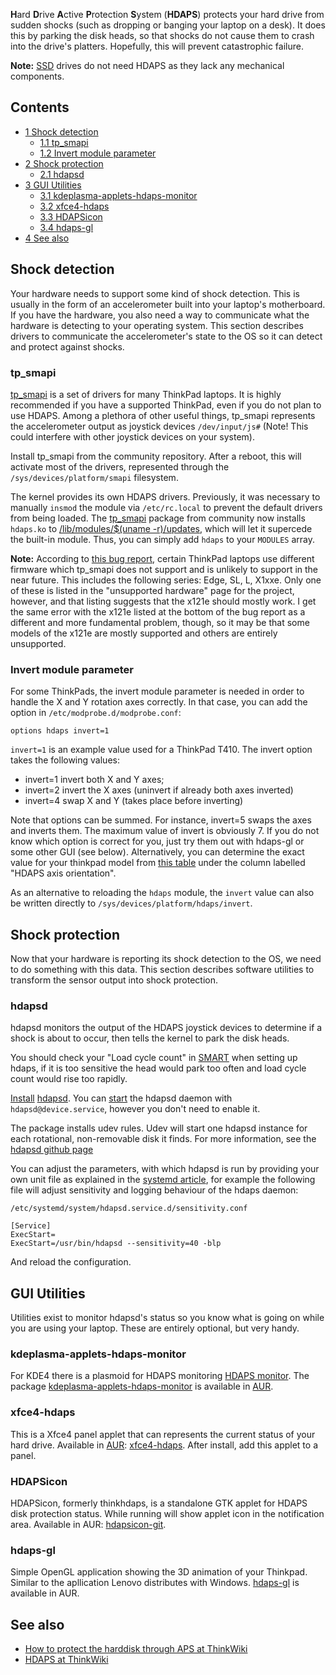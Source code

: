 **H**ard **D**rive **A**ctive **P**rotection **S**ystem (**HDAPS**) protects your hard drive from sudden shocks (such as dropping or banging your laptop on a desk). It does this by parking the disk heads, so that shocks do not cause them to crash into the drive's platters. Hopefully, this will prevent catastrophic failure.

**Note:** [SSD](/index.php/SSD "SSD") drives do not need HDAPS as they lack any mechanical components.

## Contents

*   [1 Shock detection](#Shock_detection)
    *   [1.1 tp_smapi](#tp_smapi)
    *   [1.2 Invert module parameter](#Invert_module_parameter)
*   [2 Shock protection](#Shock_protection)
    *   [2.1 hdapsd](#hdapsd)
*   [3 GUI Utilities](#GUI_Utilities)
    *   [3.1 kdeplasma-applets-hdaps-monitor](#kdeplasma-applets-hdaps-monitor)
    *   [3.2 xfce4-hdaps](#xfce4-hdaps)
    *   [3.3 HDAPSicon](#HDAPSicon)
    *   [3.4 hdaps-gl](#hdaps-gl)
*   [4 See also](#See_also)

## Shock detection

Your hardware needs to support some kind of shock detection. This is usually in the form of an accelerometer built into your laptop's motherboard. If you have the hardware, you also need a way to communicate what the hardware is detecting to your operating system. This section describes drivers to communicate the accelerometer's state to the OS so it can detect and protect against shocks.

### tp_smapi

[tp_smapi](/index.php/Tp_smapi "Tp smapi") is a set of drivers for many ThinkPad laptops. It is highly recommended if you have a supported ThinkPad, even if you do not plan to use HDAPS. Among a plethora of other useful things, tp_smapi represents the accelerometer output as joystick devices `/dev/input/js#` (Note! This could interfere with other joystick devices on your system).

Install tp_smapi from the community repository. After a reboot, this will activate most of the drivers, represented through the `/sys/devices/platform/smapi` filesystem.

The kernel provides its own HDAPS drivers. Previously, it was necessary to manually `insmod` the module via `/etc/rc.local` to prevent the default drivers from being loaded. The [tp_smapi](/index.php/Tp_smapi "Tp smapi") package from community now installs `hdaps.ko` to [/lib/modules/$(uname -r)/updates](http://www.mail-archive.com/arch-dev-public@archlinux.org/msg01995.html), which will let it supercede the built-in module. Thus, you can simply add `hdaps` to your `MODULES` array.

**Note:** According to [this bug report](http://bugs.debian.org/cgi-bin/bugreport.cgi?bug=628829), certain ThinkPad laptops use different firmware which tp_smapi does not support and is unlikely to support in the near future. This includes the following series: Edge, SL, L, X1xxe. Only one of these is listed in the "unsupported hardware" page for the project, however, and that listing suggests that the x121e should mostly work. I get the same error with the x121e listed at the bottom of the bug report as a different and more fundamental problem, though, so it may be that some models of the x121e are mostly supported and others are entirely unsupported.

### Invert module parameter

For some ThinkPads, the invert module parameter is needed in order to handle the X and Y rotation axes correctly. In that case, you can add the option in `/etc/modprobe.d/modprobe.conf`:

```
options hdaps invert=1

```

`invert=1` is an example value used for a ThinkPad T410\. The invert option takes the following values:

*   invert=1 invert both X and Y axes;
*   invert=2 invert the X axes (uninvert if already both axes inverted)
*   invert=4 swap X and Y (takes place before inverting)

Note that options can be summed. For instance, invert=5 swaps the axes and inverts them. The maximum value of invert is obviously 7\. If you do not know which option is correct for you, just try them out with hdaps-gl or some other GUI (see below). Alternatively, you can determine the exact value for your thinkpad model from [this table](http://www.thinkwiki.org/wiki/Tp_smapi) under the column labelled "HDAPS axis orientation".

As an alternative to reloading the `hdaps` module, the `invert` value can also be written directly to `/sys/devices/platform/hdaps/invert`.

## Shock protection

Now that your hardware is reporting its shock detection to the OS, we need to do something with this data. This section describes software utilities to transform the sensor output into shock protection.

### hdapsd

hdapsd monitors the output of the HDAPS joystick devices to determine if a shock is about to occur, then tells the kernel to park the disk heads.

You should check your "Load cycle count" in [SMART](/index.php/SMART "SMART") when setting up hdaps, if it is too sensitive the head would park too often and load cycle count would rise too rapidly.

[Install](/index.php/Install "Install") [hdapsd](https://www.archlinux.org/packages/?name=hdapsd). You can [start](/index.php/Start "Start") the hdapsd daemon with `hdapsd@device.service`, however you don't need to enable it.

The package installs udev rules. Udev will start one hdapsd instance for each rotational, non-removable disk it finds. For more information, see the [hdapsd github page](https://github.com/evgeni/hdapsd#systemd-and-udev-integration:Link)

You can adjust the parameters, with which hdapsd is run by providing your own unit file as explained in the [systemd article](/index.php/Systemd#Editing_provided_units "Systemd"), for example the following file will adjust sensitivity and logging behaviour of the hdaps daemon:

 `/etc/systemd/system/hdapsd.service.d/sensitivity.conf` 
```
[Service]
ExecStart=
ExecStart=/usr/bin/hdapsd --sensitivity=40 -blp

```

And reload the configuration.

## GUI Utilities

Utilities exist to monitor hdapsd's status so you know what is going on while you are using your laptop. These are entirely optional, but very handy.

### kdeplasma-applets-hdaps-monitor

For KDE4 there is a plasmoid for HDAPS monitoring [HDAPS monitor](http://kde-look.org/content/show.php/HDAPS+monitor?content=103481). The package [kdeplasma-applets-hdaps-monitor](https://aur.archlinux.org/packages/kdeplasma-applets-hdaps-monitor/) is available in [AUR](/index.php/AUR "AUR").

### xfce4-hdaps

This is a Xfce4 panel applet that can represents the current status of your hard drive. Available in [AUR](/index.php/AUR "AUR"): [xfce4-hdaps](https://aur.archlinux.org/packages/xfce4-hdaps/). After install, add this applet to a panel.

### HDAPSicon

HDAPSicon, formerly thinkhdaps, is a standalone GTK applet for HDAPS disk protection status. While running will show applet icon in the notification area. Available in AUR: [hdapsicon-git](https://aur.archlinux.org/packages/hdapsicon-git/).

### hdaps-gl

Simple OpenGL application showing the 3D animation of your Thinkpad. Similar to the apllication Lenovo distributes with Windows. [hdaps-gl](https://aur.archlinux.org/packages/hdaps-gl/) is available in AUR.

## See also

*   [How to protect the harddisk through APS at ThinkWiki](http://www.thinkwiki.org/wiki/How_to_protect_the_harddisk_through_APS)
*   [HDAPS at ThinkWiki](http://www.thinkwiki.org/wiki/HDAPS)